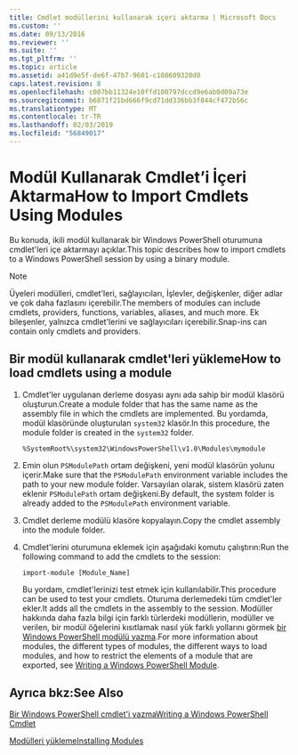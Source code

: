 ```yaml
---
title: Cmdlet modüllerini kullanarak içeri aktarma | Microsoft Docs
ms.custom: ''
ms.date: 09/13/2016
ms.reviewer: ''
ms.suite: ''
ms.tgt_pltfrm: ''
ms.topic: article
ms.assetid: a41d9e5f-de6f-47b7-9601-c108609320d0
caps.latest.revision: 8
ms.openlocfilehash: c007bb11324e10ffd100797dccd9e6ab0d09a73e
ms.sourcegitcommit: b6871f21bd666f9cd71dd336bb3f844cf472b56c
ms.translationtype: MT
ms.contentlocale: tr-TR
ms.lasthandoff: 02/03/2019
ms.locfileid: "56849017"
---
```

# <a name="how-to-import-cmdlets-using-modules"></a><span data-ttu-id="daa8f-102">Modül Kullanarak Cmdlet’i İçeri Aktarma</span><span class="sxs-lookup"><span data-stu-id="daa8f-102">How to Import Cmdlets Using Modules</span></span>

<span data-ttu-id="daa8f-103">Bu konuda, ikili modül kullanarak bir Windows PowerShell oturumuna cmdlet'leri içe aktarmayı açıklar.</span><span class="sxs-lookup"><span data-stu-id="daa8f-103">This topic describes how to import cmdlets to a Windows PowerShell session by using a binary module.</span></span>

> [!NOTE]
> <span data-ttu-id="daa8f-104">Üyeleri modülleri, cmdlet'leri, sağlayıcıları, İşlevler, değişkenler, diğer adlar ve çok daha fazlasını içerebilir.</span><span class="sxs-lookup"><span data-stu-id="daa8f-104">The members of modules can include cmdlets, providers, functions, variables, aliases, and much more.</span></span> <span data-ttu-id="daa8f-105">Ek bileşenler, yalnızca cmdlet'lerini ve sağlayıcıları içerebilir.</span><span class="sxs-lookup"><span data-stu-id="daa8f-105">Snap-ins can contain only cmdlets and providers.</span></span>

## <a name="how-to-load-cmdlets-using-a-module"></a><span data-ttu-id="daa8f-106">Bir modül kullanarak cmdlet'leri yükleme</span><span class="sxs-lookup"><span data-stu-id="daa8f-106">How to load cmdlets using a module</span></span>

1. <span data-ttu-id="daa8f-107">Cmdlet'ler uygulanan derleme dosyası aynı ada sahip bir modül klasörü oluşturun.</span><span class="sxs-lookup"><span data-stu-id="daa8f-107">Create a module folder that has the same name as the assembly file in which the cmdlets are implemented.</span></span> <span data-ttu-id="daa8f-108">Bu yordamda, modül klasöründe oluşturulan `system32` klasör.</span><span class="sxs-lookup"><span data-stu-id="daa8f-108">In this procedure, the module folder is created in the `system32` folder.</span></span>

   `%SystemRoot%\system32\WindowsPowerShell\v1.0\Modules\mymodule`

2. <span data-ttu-id="daa8f-109">Emin olun `PSModulePath` ortam değişkeni, yeni modül klasörün yolunu içerir.</span><span class="sxs-lookup"><span data-stu-id="daa8f-109">Make sure that the `PSModulePath` environment variable includes the path to your new module folder.</span></span> <span data-ttu-id="daa8f-110">Varsayılan olarak, sistem klasörü zaten eklenir `PSModulePath` ortam değişkeni.</span><span class="sxs-lookup"><span data-stu-id="daa8f-110">By default, the system folder is already added to the `PSModulePath` environment variable.</span></span>

3. <span data-ttu-id="daa8f-111">Cmdlet derleme modülü klasöre kopyalayın.</span><span class="sxs-lookup"><span data-stu-id="daa8f-111">Copy the cmdlet assembly into the module folder.</span></span>

4. <span data-ttu-id="daa8f-112">Cmdlet'lerini oturumuna eklemek için aşağıdaki komutu çalıştırın:</span><span class="sxs-lookup"><span data-stu-id="daa8f-112">Run the following command to add the cmdlets to the session:</span></span>

   `import-module [Module_Name]`

   <span data-ttu-id="daa8f-113">Bu yordam, cmdlet'lerinizi test etmek için kullanılabilir.</span><span class="sxs-lookup"><span data-stu-id="daa8f-113">This procedure can be used to test your cmdlets.</span></span> <span data-ttu-id="daa8f-114">Oturuma derlemedeki tüm cmdlet'ler ekler.</span><span class="sxs-lookup"><span data-stu-id="daa8f-114">It adds all the cmdlets in the assembly to the session.</span></span> <span data-ttu-id="daa8f-115">Modüller hakkında daha fazla bilgi için farklı türlerdeki modüllerin, modüller ve verilen, bir modül öğelerini kısıtlamak nasıl yük farklı yollarını görmek [bir Windows PowerShell modülü yazma](../module/writing-a-windows-powershell-module.md).</span><span class="sxs-lookup"><span data-stu-id="daa8f-115">For more information about modules, the different types of modules, the different ways to load modules, and how to restrict the elements of a module that are exported, see [Writing a Windows PowerShell Module](../module/writing-a-windows-powershell-module.md).</span></span>

## <a name="see-also"></a><span data-ttu-id="daa8f-116">Ayrıca bkz:</span><span class="sxs-lookup"><span data-stu-id="daa8f-116">See Also</span></span>

[<span data-ttu-id="daa8f-117">Bir Windows PowerShell cmdlet'i yazma</span><span class="sxs-lookup"><span data-stu-id="daa8f-117">Writing a Windows PowerShell Cmdlet</span></span>](./writing-a-windows-powershell-cmdlet.md)

[<span data-ttu-id="daa8f-118">Modülleri yükleme</span><span class="sxs-lookup"><span data-stu-id="daa8f-118">Installing Modules</span></span>](../module/installing-a-powershell-module.md)